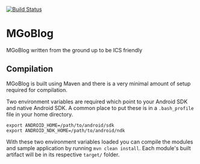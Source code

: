 [![Build Status](https://secure.travis-ci.org/SeanPONeil/MGoBlog.png)](http://travis-ci.org/SeanPONeil/MGoBlog)

MGoBlog
=======

MGoBlog written from the ground up to be ICS friendly

Compilation
-----------

MGoBlog is built using Maven and there is a very minimal amount of setup required for compilation.

Two environment variables are required which point to your Android SDK and native Android SDK. A common
place to put these is in a `.bash_profile` file in your home directory.

    export ANDROID_HOME=/path/to/android/sdk
    export ANDROID_NDK_HOME=/path/to/android/ndk

With these two environment variables loaded you can compile the modules and sample application by running
`mvn clean install`. Each module's built artifact will be in its respective `target/` folder.
